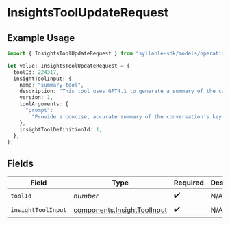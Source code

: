 # InsightsToolUpdateRequest

## Example Usage

```typescript
import { InsightsToolUpdateRequest } from "syllable-sdk/models/operations";

let value: InsightsToolUpdateRequest = {
  toolId: 224317,
  insightToolInput: {
    name: "summary-tool",
    description: "This tool uses GPT4.1 to generate a summary of the call",
    version: 1,
    toolArguments: {
      "prompt":
        "Provide a concise, accurate summary of the conversation's key points, focusing on the user's goal and how the agent responded",
    },
    insightToolDefinitionId: 1,
  },
};
```

## Fields

| Field                                                                      | Type                                                                       | Required                                                                   | Description                                                                |
| -------------------------------------------------------------------------- | -------------------------------------------------------------------------- | -------------------------------------------------------------------------- | -------------------------------------------------------------------------- |
| `toolId`                                                                   | *number*                                                                   | :heavy_check_mark:                                                         | N/A                                                                        |
| `insightToolInput`                                                         | [components.InsightToolInput](../../models/components/insighttoolinput.md) | :heavy_check_mark:                                                         | N/A                                                                        |